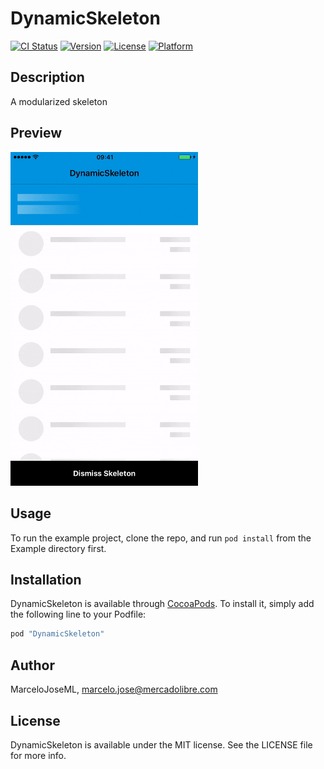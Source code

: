 # DynamicSkeleton

[![CI Status](http://img.shields.io/travis/FedericoBF/DynamicSkeleton.svg?style=flat)](https://travis-ci.org/FedericoBF/DynamicSkeleton)
[![Version](https://img.shields.io/cocoapods/v/DynamicSkeleton.svg?style=flat)](http://cocoapods.org/pods/DynamicSkeleton)
[![License](https://img.shields.io/cocoapods/l/DynamicSkeleton.svg?style=flat)](http://cocoapods.org/pods/DynamicSkeleton)
[![Platform](https://img.shields.io/cocoapods/p/DynamicSkeleton.svg?style=flat)](http://cocoapods.org/pods/DynamicSkeleton)

## Description
A modularized skeleton

## Preview
<img src="skeleton.gif" width="300"/>

## Usage
To run the example project, clone the repo, and run `pod install` from the Example directory first.

## Installation
DynamicSkeleton is available through [CocoaPods](http://cocoapods.org). To install
it, simply add the following line to your Podfile:

```ruby
pod "DynamicSkeleton"
```
## Author
MarceloJoseML, marcelo.jose@mercadolibre.com

## License
DynamicSkeleton is available under the MIT license. See the LICENSE file for more info.
